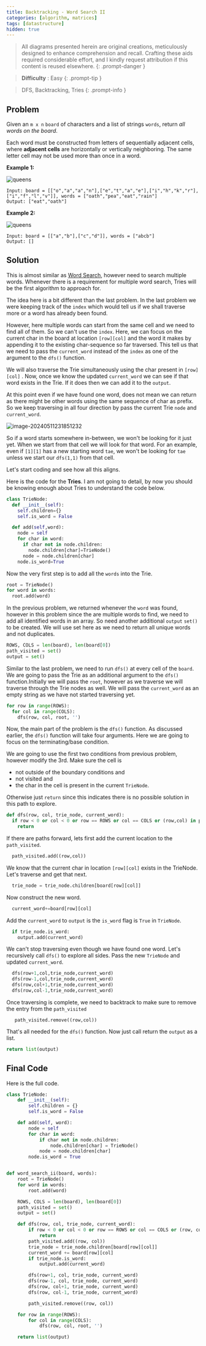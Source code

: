 ```yaml
---
title: Backtracking - Word Search II
categories: [algorithm, matrices]
tags: [datastructure]
hidden: true
---
```


> All diagrams presented herein are original creations, meticulously designed to enhance comprehension and recall. Crafting these aids required considerable effort, and I kindly request attribution if this content is reused elsewhere.
{: .prompt-danger }

> **Difficulty** :  Easy
{: .prompt-tip }

> DFS, Backtracking, Tries
{: .prompt-info }

## Problem

Given an `m x n` `board` of characters and a list of strings `words`, return *all words on the board*.

Each word must be constructed from letters of sequentially adjacent cells, where **adjacent cells** are horizontally or vertically neighboring. The same letter cell may not be used more than once in a word.

**Example 1:**

![queens](../assets/img/search1.jpeg)

```
Input: board = [["o","a","a","n"],["e","t","a","e"],["i","h","k","r"],["i","f","l","v"]], words = ["oath","pea","eat","rain"]
Output: ["eat","oath"]
```

**Example 2:**

![queens](../assets/img/search2.jpeg)

```
Input: board = [["a","b"],["c","d"]], words = ["abcb"]
Output: []
```

## Solution

This is almost similar as [Word Search](https://adeveloperdiary.com/algorithm/matrices/word-search), however need to search multiple words. Whenever there is a requirement for multiple word search, Tries will be the first algorithm to approach for. 

The idea here is a bit different than the last problem. In the last problem we were keeping track of the `index` which would tell us if we shall traverse more or a word has already been found. 

However, here multiple words can start from the same cell and we need to find all of them. So we can't use the `index`. Here, we can focus on the current char in the board at location `[row][col]` and the word it makes by appending it to the existing char-sequence so far traversed. This tell us that we need to pass the `current_word` instead of the `index` as one of the argument to the `dfs()` function.

We will also traverse the Trie simultaneously using the char present in `[row][col]` . Now, once we know the updated `current_word` we can see if that word exists in the Trie. If it does then we can add it to the `output`. 

At this point even if we have found one word, does not mean we can return as there might be other words using the same sequence of char as prefix. So we keep traversing in all four direction by pass the current Trie `node` and `current_word`.

![image-20240511231851232](../assets/img/image-20240511231851232.jpg)

So if a word starts somewhere in-between, we won't be looking for it just yet. When we start from that cell we will look for that word. For an example, even if `[1][1]` has a new starting word `tae`, we won't be looking for `tae` unless we start our `dfs(1,1)` from that cell.

Let's start coding and see how all this aligns. 

Here is the code for the **Tries**. I am not going to detail, by now you should be knowing enough about Tries to understand the code below.

```python
class TrieNode:
  def __init__(self):
    self.children={}
    self.is_word = False

  def add(self,word):
    node = self
    for char in word:
      if char not in node.children:
        node.children[char]=TrieNode()
      node = node.children[char]
    node.is_word=True
```

Now the very first step is to add all the `words` into the Trie.

```python
root = TrieNode()
for word in words:
  root.add(word)
```

In the previous problem, we returned whenever the `word` was found, however in this problem since the are multiple words to find, we need to add all identified words in an array. So need another additional `output` `set()` to be created. We will use set here as we need to return all unique words and not duplicates.

```python
ROWS, COLS = len(board), len(board[0])
path_visited = set()
output = set()
```

Similar to the last problem, we need to run `dfs()` at every cell of the `board`. We are going to pass the Trie as an additional argument to the `dfs()` function.Initially we will pass the `root`, however as we traverse we will traverse through the Trie nodes as well. We will pass the `current_word` as an empty string as we have not started traversing yet.

```python
for row in range(ROWS):
  for col in range(COLS):
    dfs(row, col, root, '')
```

Now, the main part of the problem is the `dfs()` function. As discussed earlier, the `dfs()` function will take four arguments. Here we are going to focus on the terminating/base condition. 

We are going to use the first two conditions from previous problem, however modify the 3rd. Make sure the cell is

- not outside of the boundary conditions and 
- not visited and 
- the char in the cell is present in the current `TrieNode`.

Otherwise just `return` since this indicates there is no possible solution in this path to explore.

```python
def dfs(row, col, trie_node, current_word):
  if row < 0 or col < 0 or row == ROWS or col == COLS or (row,col) in path_visited or board[row][col] not in trie_node.children:
    return
```

If there are paths forward, lets first add the current location to the `path_visited`.

```python 
  path_visited.add((row,col))
```

We know that the current char in location `[row][col]` exists in the TrieNode. Let's traverse and get that next.

```python
  trie_node = trie_node.children[board[row][col]]
```

Now construct the new word.

```python
  current_word+=board[row][col]
```

Add the `current_word` to `output` is the `is_word` flag is `True` in `TrieNode`.

```python
  if trie_node.is_word:
    output.add(current_word)
```

We can't stop traversing even though we have found one word. Let's recursively call `dfs()` to explore all sides. Pass the new `TrieNode` and updated `current_word`.

```python
  dfs(row+1,col,trie_node,current_word)
  dfs(row-1,col,trie_node,current_word)
  dfs(row,col+1,trie_node,current_word)
  dfs(row,col-1,trie_node,current_word)
```

Once traversing is complete, we need to backtrack to make sure to remove the entry from the `path_visited`

```
   path_visited.remove((row,col))
```

That's all needed for the `dfs()` function. Now just call return the `output` as a list.

```python
return list(output)
```

## Final Code

Here is the full code.

```python
class TrieNode:
    def __init__(self):
        self.children = {}
        self.is_word = False

    def add(self, word):
        node = self
        for char in word:
            if char not in node.children:
                node.children[char] = TrieNode()
            node = node.children[char]
        node.is_word = True


def word_search_ii(board, words):
    root = TrieNode()
    for word in words:
        root.add(word)

    ROWS, COLS = len(board), len(board[0])
    path_visited = set()
    output = set()

    def dfs(row, col, trie_node, current_word):
        if row < 0 or col < 0 or row == ROWS or col == COLS or (row, col) in path_visited or board[row][col] not in trie_node.children:
            return
        path_visited.add((row, col))
        trie_node = trie_node.children[board[row][col]]
        current_word += board[row][col]
        if trie_node.is_word:
            output.add(current_word)

        dfs(row+1, col, trie_node, current_word)
        dfs(row-1, col, trie_node, current_word)
        dfs(row, col+1, trie_node, current_word)
        dfs(row, col-1, trie_node, current_word)

        path_visited.remove((row, col))

    for row in range(ROWS):
        for col in range(COLS):
            dfs(row, col, root, '')

    return list(output)
```







